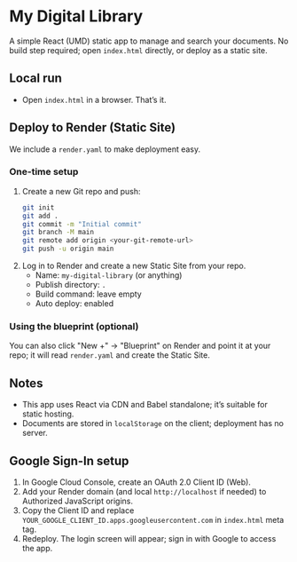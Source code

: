 # My Digital Library

A simple React (UMD) static app to manage and search your documents. No build step required; open `index.html` directly, or deploy as a static site.

## Local run

- Open `index.html` in a browser. That’s it.

## Deploy to Render (Static Site)

We include a `render.yaml` to make deployment easy.

### One-time setup

1. Create a new Git repo and push:
   ```bash
   git init
   git add .
   git commit -m "Initial commit"
   git branch -M main
   git remote add origin <your-git-remote-url>
   git push -u origin main
   ```
2. Log in to Render and create a new Static Site from your repo.
   - Name: `my-digital-library` (or anything)
   - Publish directory: `.`
   - Build command: leave empty
   - Auto deploy: enabled

### Using the blueprint (optional)

You can also click "New +" → "Blueprint" on Render and point it at your repo; it will read `render.yaml` and create the Static Site.

## Notes

- This app uses React via CDN and Babel standalone; it’s suitable for static hosting.
- Documents are stored in `localStorage` on the client; deployment has no server.

## Google Sign-In setup

1. In Google Cloud Console, create an OAuth 2.0 Client ID (Web).
2. Add your Render domain (and local `http://localhost` if needed) to Authorized JavaScript origins.
3. Copy the Client ID and replace `YOUR_GOOGLE_CLIENT_ID.apps.googleusercontent.com` in `index.html` meta tag.
4. Redeploy. The login screen will appear; sign in with Google to access the app.
